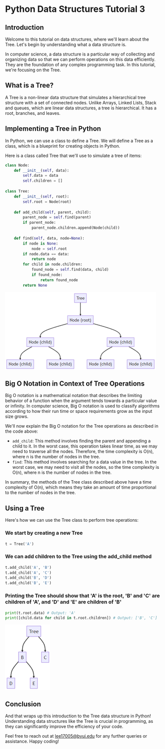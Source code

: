 # Python Data Structures Tutorial 3

## Introduction

Welcome to this tutorial on data structures, where we'll learn about the Tree. Let's begin by understanding what a data structure is.

In computer science, a data structure is a particular way of collecting and organizing data so that we can perform operations on this data efficiently. They are the foundation of any complex programming task. In this tutorial, we're focusing on the Tree.

## What is a Tree?

A Tree is a non-linear data structure that simulates a hierarchical tree structure with a set of connected nodes. Unlike Arrays, Linked Lists, Stack and queues, which are linear data structures, a tree is hierarchical. It has a root, branches, and leaves.

## Implementing a Tree in Python

In Python, we can use a class to define a Tree. We will define a Tree as a class, which is a blueprint for creating objects in Python.

Here is a class called Tree that we'll use to simulate a tree of items:

```python
class Node:
    def __init__(self, data):
        self.data = data
        self.children = []

class Tree:
    def __init__(self, root):
        self.root = Node(root)

    def add_child(self, parent, child):
        parent_node = self.find(parent)
        if parent_node:
            parent_node.children.append(Node(child))

    def find(self, data, node=None):
        if node is None:
            node = self.root
        if node.data == data:
            return node
        for child in node.children:
            found_node = self.find(data, child)
            if found_node:
                return found_node
        return None
```

![Tree Example Image](media/tree1.png)

## Big O Notation in Context of Tree Operations

Big O notation is a mathematical notation that describes the limiting behavior of a function when the argument tends towards a particular value or infinity. In computer science, Big O notation is used to classify algorithms according to how their run time or space requirements grow as the input size grows.

We'll now explain the Big O notation for the Tree operations as described in the code above:

- `add_child`: This method involves finding the parent and appending a child to it. In the worst case, this operation takes linear time, as we may need to traverse all the nodes. Therefore, the time complexity is O(n), where n is the number of nodes in the tree.
- `find`: This method involves searching for a data value in the tree. In the worst case, we may need to visit all the nodes, so the time complexity is O(n), where n is the number of nodes in the tree.

In summary, the methods of the Tree class described above have a time complexity of O(n), which means they take an amount of time proportional to the number of nodes in the tree.

## Using a Tree

Here's how we can use the Tree class to perform tree operations:

### We start by creating a new Tree

```python
t = Tree('A')
```

### We can add children to the Tree using the add_child method

```python
t.add_child('A', 'B')
t.add_child('A', 'C')
t.add_child('B', 'D')
t.add_child('B', 'E')
```

### Printing the Tree should show that 'A' is the root, 'B' and 'C' are children of 'A', and 'D' and 'E' are children of 'B'

```python
print(t.root.data) # Output: 'A'
print([child.data for child in t.root.children]) # Output: ['B', 'C']
```

![Tree Example Image](media/tree2.png)

## Conclusion

And that wraps up this introduction to the Tree data structure in Python! Understanding data structures like the Tree is crucial in programming, as they can significantly improve the efficiency of your code.

Feel free to reach out at lee17005@byui.edu for any further queries or assistance. Happy coding!
